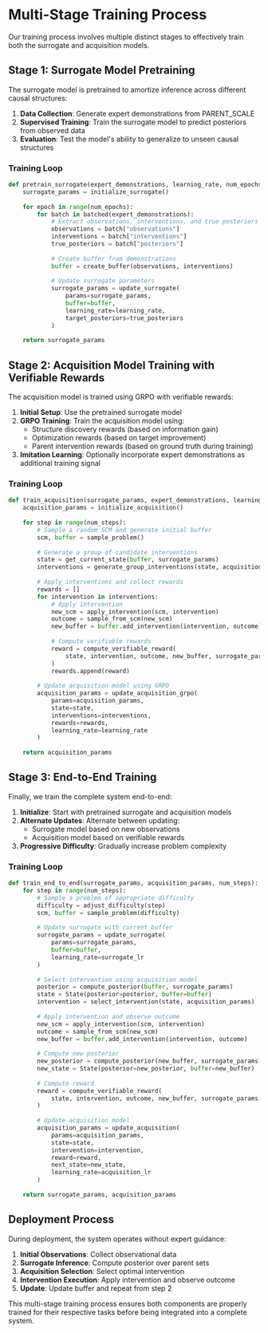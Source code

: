 # Multi-Stage Training Process

Our training process involves multiple distinct stages to effectively train both the surrogate and acquisition models.

## Stage 1: Surrogate Model Pretraining

The surrogate model is pretrained to amortize inference across different causal structures:

1. **Data Collection**: Generate expert demonstrations from PARENT_SCALE
2. **Supervised Training**: Train the surrogate model to predict posteriors from observed data
3. **Evaluation**: Test the model's ability to generalize to unseen causal structures

### Training Loop

```python
def pretrain_surrogate(expert_demonstrations, learning_rate, num_epochs):
    surrogate_params = initialize_surrogate()
    
    for epoch in range(num_epochs):
        for batch in batched(expert_demonstrations):
            # Extract observations, interventions, and true posteriors
            observations = batch["observations"]
            interventions = batch["interventions"]
            true_posteriors = batch["posteriors"]
            
            # Create buffer from demonstrations
            buffer = create_buffer(observations, interventions)
            
            # Update surrogate parameters
            surrogate_params = update_surrogate(
                params=surrogate_params,
                buffer=buffer,
                learning_rate=learning_rate,
                target_posteriors=true_posteriors
            )
    
    return surrogate_params
```

## Stage 2: Acquisition Model Training with Verifiable Rewards

The acquisition model is trained using GRPO with verifiable rewards:

1. **Initial Setup**: Use the pretrained surrogate model
2. **GRPO Training**: Train the acquisition model using:
   - Structure discovery rewards (based on information gain)
   - Optimization rewards (based on target improvement)
   - Parent intervention rewards (based on ground truth during training)
3. **Imitation Learning**: Optionally incorporate expert demonstrations as additional training signal

### Training Loop

```python
def train_acquisition(surrogate_params, expert_demonstrations, learning_rate, num_steps):
    acquisition_params = initialize_acquisition()
    
    for step in range(num_steps):
        # Sample a random SCM and generate initial buffer
        scm, buffer = sample_problem()
        
        # Generate a group of candidate interventions
        state = get_current_state(buffer, surrogate_params)
        interventions = generate_group_interventions(state, acquisition_params)
        
        # Apply interventions and collect rewards
        rewards = []
        for intervention in interventions:
            # Apply intervention
            new_scm = apply_intervention(scm, intervention)
            outcome = sample_from_scm(new_scm)
            new_buffer = buffer.add_intervention(intervention, outcome)
            
            # Compute verifiable rewards
            reward = compute_verifiable_reward(
                state, intervention, outcome, new_buffer, surrogate_params
            )
            rewards.append(reward)
            
        # Update acquisition model using GRPO
        acquisition_params = update_acquisition_grpo(
            params=acquisition_params,
            state=state,
            interventions=interventions,
            rewards=rewards,
            learning_rate=learning_rate
        )
    
    return acquisition_params
```

## Stage 3: End-to-End Training

Finally, we train the complete system end-to-end:

1. **Initialize**: Start with pretrained surrogate and acquisition models
2. **Alternate Updates**: Alternate between updating:
   - Surrogate model based on new observations
   - Acquisition model based on verifiable rewards
3. **Progressive Difficulty**: Gradually increase problem complexity

### Training Loop

```python
def train_end_to_end(surrogate_params, acquisition_params, num_steps):
    for step in range(num_steps):
        # Sample a problem of appropriate difficulty
        difficulty = adjust_difficulty(step)
        scm, buffer = sample_problem(difficulty)
        
        # Update surrogate with current buffer
        surrogate_params = update_surrogate(
            params=surrogate_params,
            buffer=buffer,
            learning_rate=surrogate_lr
        )
        
        # Select intervention using acquisition model
        posterior = compute_posterior(buffer, surrogate_params)
        state = State(posterior=posterior, buffer=buffer)
        intervention = select_intervention(state, acquisition_params)
        
        # Apply intervention and observe outcome
        new_scm = apply_intervention(scm, intervention)
        outcome = sample_from_scm(new_scm)
        new_buffer = buffer.add_intervention(intervention, outcome)
        
        # Compute new posterior
        new_posterior = compute_posterior(new_buffer, surrogate_params)
        new_state = State(posterior=new_posterior, buffer=new_buffer)
        
        # Compute reward
        reward = compute_verifiable_reward(
            state, intervention, outcome, new_buffer, surrogate_params
        )
        
        # Update acquisition model
        acquisition_params = update_acquisition(
            params=acquisition_params,
            state=state,
            intervention=intervention,
            reward=reward,
            next_state=new_state,
            learning_rate=acquisition_lr
        )
    
    return surrogate_params, acquisition_params
```

## Deployment Process

During deployment, the system operates without expert guidance:

1. **Initial Observations**: Collect observational data
2. **Surrogate Inference**: Compute posterior over parent sets
3. **Acquisition Selection**: Select optimal intervention
4. **Intervention Execution**: Apply intervention and observe outcome
5. **Update**: Update buffer and repeat from step 2

This multi-stage training process ensures both components are properly trained for their respective tasks before being integrated into a complete system.